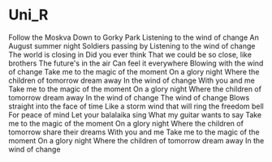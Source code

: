# Uni_R
Follow the Moskva
Down to Gorky Park
Listening to the wind of change
An August summer night
Soldiers passing by
Listening to the wind of change
The world is closing in
Did you ever think
That we could be so close, like brothers
The future's in the air
Can feel it everywhere
Blowing with the wind of change
Take me to the magic of the moment
On a glory night
Where the children of tomorrow dream away
In the wind of change
With you and me
Take me to the magic of the moment
On a glory night
Where the children of tomorrow dream away
In the wind of change
The wind of change
Blows straight into the face of time
Like a storm wind that will ring the freedom bell
For peace of mind
Let your balalaika sing
What my guitar wants to say
Take me to the magic of the moment
On a glory night
Where the children of tomorrow share their dreams
With you and me
Take me to the magic of the moment
On a glory night
Where the children of tomorrow dream away
In the wind of change
